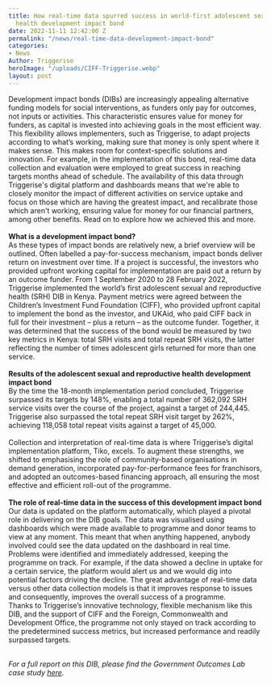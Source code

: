 ```yaml
---
title: How real-time data spurred success in world-first adolescent sexual reproductive
  health development impact bond
date: 2022-11-11 12:42:00 Z
permalink: "/news/real-time-data-development-impact-bond"
categories:
- News
Author: Triggerise
heroImage: "/uploads/CIFF-Triggerise.webp"
layout: post
---
```


Development impact bonds (DIBs) are increasingly appealing alternative funding models for social interventions, as funders only pay for outcomes, not inputs or activities. This characteristic ensures value for money for funders, as capital is invested into achieving goals in the most efficient way. This flexibility allows implementers, such as Triggerise, to adapt projects according to what’s working, making sure that money is only spent where it makes sense. This makes room for context-specific solutions and innovation. For example, in the implementation of this bond, real-time data collection and evaluation were employed to great success in reaching targets months ahead of schedule. The availability of this data through Triggerise's digital platform and dashboards means that we're able to closely monitor the impact of different activities on service uptake and focus on those which are having the greatest impact, and recalibrate those which aren't working, ensuring value for money for our financial partners, among other benefits. Read on to explore how we achieved this and more.\
\
**What is a development impact bond?**
\
As these types of impact bonds are relatively new, a brief overview will be outlined. Often labelled a pay-for-success mechanism, impact bonds deliver return on investment over time. If a project is successful, the investors who provided upfront working capital for implementation are paid out a return by an outcome funder. From 1 September 2020 to 28 February 2022, Triggerise implemented the world’s first adolescent sexual and reproductive health (SRH) DIB in Kenya. Payment metrics were agreed between the Children’s Investment Fund Foundation (CIFF), who provided upfront capital to implement the bond as the investor, and UKAid, who paid CIFF back in full for their investment – plus a return – as the outcome funder. Together, it was determined that the success of the bond would be measured by two key metrics in Kenya: total SRH visits and total repeat SRH visits, the latter reflecting the number of times adolescent girls returned for more than one service.\
\
**Results of the adolescent sexual and reproductive health development impact bond**
\
By the time the 18-month implementation period concluded, Triggerise surpassed its targets by 148%, enabling a total number of 362,092 SRH service visits over the course of the project, against a target of 244,445. Triggerise also surpassed the total repeat SRH visit target by 262%, achieving 118,058 total repeat visits against a target of 45,000.\
\
Collection and interpretation of real-time data is where Triggerise’s digital implementation platform, Tiko, excels. To augment these strengths, we shifted to emphasising the role of community-based organisations in demand generation, incorporated pay-for-performance fees for franchisors, and adopted an outcomes-based financing approach, all ensuring the most effective and efficient roll-out of the programme.\
\
**The role of real-time data in the success of this development impact bond**
\
Our data is updated on the platform automatically, which played a pivotal role in delivering on the DIB goals. The data was visualised using dashboards which were made available to programme and donor teams to view at any moment. This meant that when anything happened, anybody involved could see the data updated on the dashboard in real time. Problems were identified and immediately addressed, keeping the programme on track. For example, if the data showed a decline in uptake for a certain service, the platform would alert us and we would dig into potential factors driving the decline. The great advantage of real-time data versus other data collection models is that it improves response to issues and consequently, improves the overall success of a programme.
\
Thanks to Triggerise’s innovative technology, flexible mechanism like this DIB, and the support of CIFF and the Foreign, Commonwealth and Development Office, the programme not only stayed on track according to the predetermined success metrics, but increased performance and readily surpassed targets.

\
*For a full report on this DIB, please find the Government Outcomes Lab case study [here](https://golab.bsg.ox.ac.uk/knowledge-bank/case-studies/in-their-hands/).*